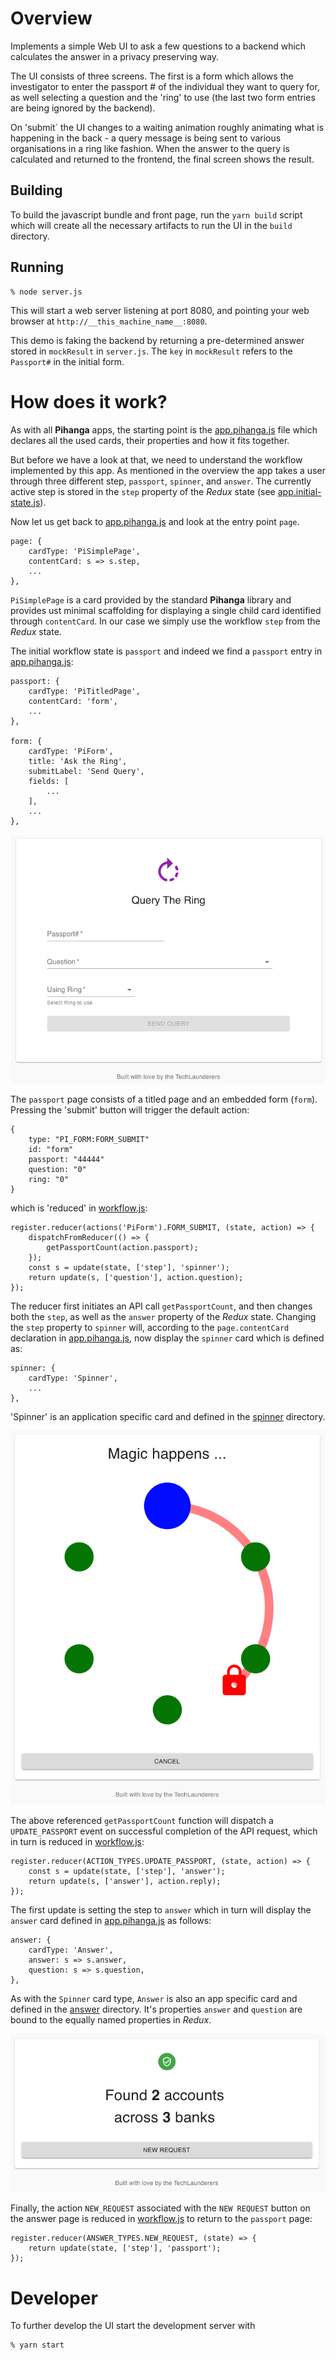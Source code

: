 
# Overview

Implements a simple Web UI to ask a few questions to a backend which
calculates the answer in a privacy preserving way.

The UI consists of three screens. The first is a form which allows the investigator
to enter the passport # of the individual they want to query for, as well selecting a
question and the 'ring' to use (the last two form entries are being ignored by the backend).

On 'submit` the UI changes to a waiting animation roughly animating what is happening in the back - 
a query message is being sent to various organisations in a ring like fashion. When the answer to the
query is calculated and returned to the frontend, the final screen shows the result.

## Building

To build the javascript bundle and front page, run the `yarn build`
script which will create all the necessary artifacts to run the UI
in the `build` directory.

## Running

    % node server.js

This will start a web server listening at port 8080, and pointing
your web browser at `http://__this_machine_name__:8080`. 

This demo is faking the backend by returning a pre-determined answer stored in 
`mockResult` in `server.js`. The `key` in `mockResult` refers to the `Passport#`
in the initial form.

# How does it work?

As with all __Pihanga__ apps, the starting point is the [app.pihanga.js](src/app.pihanga.js) file which
declares all the used cards, their properties and how it fits together.

But before we have a look at that, we need to understand the workflow implemented by this app.
As mentioned in the overview the app takes a user through three different step, `passport`, `spinner`, and `answer`. The currently active step is stored in the `step` property of the _Redux_ state (see [app.initial-state.js](src/app.initial-state.js)).

Now let us get back to [app.pihanga.js](src/app.pihanga.js) and look at the entry point `page`.

    page: {
        cardType: 'PiSimplePage',
        contentCard: s => s.step,
        ...
    },

`PiSimplePage` is a card provided by the standard __Pihanga__ library and provides ust minimal scaffolding for displaying a single child card identified through `contentCard`. In our case we
simply use the workflow `step` from the _Redux_ state.

The initial workflow state is `passport` and indeed we find a `passport` entry in [app.pihanga.js](src/app.pihanga.js):

    passport: {
        cardType: 'PiTitledPage',
        contentCard: 'form',
        ...
    },

    form: {
        cardType: 'PiForm',
        title: 'Ask the Ring',
        submitLabel: 'Send Query',
        fields: [
            ...
        ],
        ...
    },

![Passport Page](doc/passport.png)

The `passport` page consists of a titled page and an embedded form (`form`). Pressing the 'submit' button will trigger the default action:

    {
        type: "PI_FORM:FORM_SUBMIT"
        id: "form"
        passport: "44444"
        question: "0"
        ring: "0"
    }

which is 'reduced' in [workflow.js](src/workflow.js):

    register.reducer(actions('PiForm').FORM_SUBMIT, (state, action) => {
        dispatchFromReducer(() => {
            getPassportCount(action.passport);
        });
        const s = update(state, ['step'], 'spinner');
        return update(s, ['question'], action.question);
    });

The reducer first initiates an API call `getPassportCount`, and then changes both the `step`, as well 
as the `answer` property of the _Redux_ state. Changing the `step` property to `spinner` will, according 
to the `page.contentCard` declaration in [app.pihanga.js](src/app.pihanga.js), now display the `spinner` card 
which is defined as:

    spinner: {
        cardType: 'Spinner',
        ...
    },

'Spinner' is an application specific card and defined in the [spinner](src/spinner) directory.

![Spinner Page](doc/spinner.png)

The above referenced `getPassportCount` function will dispatch a `UPDATE_PASSPORT` event on successful
completion of the API request, which in turn is reduced in [workflow.js](src/workflow.js):

    register.reducer(ACTION_TYPES.UPDATE_PASSPORT, (state, action) => {
        const s = update(state, ['step'], 'answer');
        return update(s, ['answer'], action.reply);
    });

The first update is setting the step to `answer` which in turn will display the `answer` card defined in 
[app.pihanga.js](src/app.pihanga.js) as follows: 

    answer: {
        cardType: 'Answer',
        answer: s => s.answer,
        question: s => s.question,
    },

As with the `Spinner` card type, `Answer` is also an app specific card and defined in the [answer](src/answer) directory. It's properties `answer` and `question` are bound to the equally named properties in _Redux_.

![Answer Page](doc/answer.png)

Finally, the action `NEW_REQUEST` associated with the `NEW REQUEST` button on the answer page is reduced in 
[workflow.js](src/workflow.js) to return to the `passport` page:

    register.reducer(ANSWER_TYPES.NEW_REQUEST, (state) => {
        return update(state, ['step'], 'passport');
    });



# Developer

To further develop the UI start the development server with

    % yarn start

